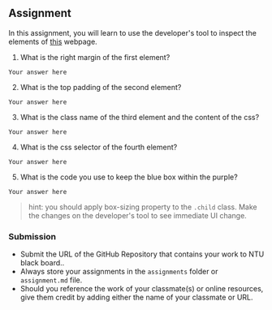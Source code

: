 ## Assignment

In this assignment, you will learn to use the developer's tool to inspect the elements of [this](https://nznznh.csb.app/) webpage.

1. What is the right margin of the first element? 
```
Your answer here
```

2. What is the top padding of the second element?
```
Your answer here
```

3. What is the class name of the third element and the content of the css?
```
Your answer here
```

4. What is the css selector of the fourth element?
```
Your answer here
```

5. What is the code you use to keep the blue box within the purple?
```
Your answer here
```

> hint: you should apply box-sizing property to the `.child` class. Make the changes on the developer's tool to see immediate UI change.



### Submission 

- Submit the URL of the GitHub Repository that contains your work to NTU black board..
- Always store your assignments in the `assignments` folder or `assignment.md` file.
- Should you reference the work of your classmate(s) or online resources, give them credit by adding either the name of your classmate or URL. 
